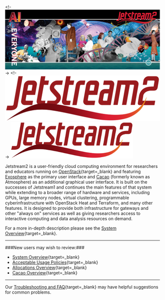 <!- ![Jetstream2 Panel Art](images/JS2-banner.png) ->
<!- ![Jetstream2 Logo](images/JS2-Logo-Transparent.png) ->
<img src="images/JS2-Logo-Transparent.png" alt="Logo" class="center" width="400"/>


Jetstream2 is a user-friendly cloud computing environment for researchers and educators running on [OpenStack](https://www.openstack.org/){target=_blank} and featuring [Exosphere](ui/exo/exo.md) as the primary user interface and [Cacao](ui/cacao/intro.md) (formerly known as Atmosphere) as an additional graphical user interface. It is built on the successes of Jetstream1 and continues the main features of that system while extending to a broader range of hardware and services, including GPUs, large memory nodes, virtual clustering, programmable cyberinfrastructure with OpenStack Heat and Terraform, and many other features. It is designed to provide both infrastructure for gateways and other "always on" services as well as giving researchers access to interactive computing and data analysis resources on demand.

For a more in-depth description please see the [System Overview](overview/overview-doc.md){target=_blank}.

---
###New users may wish to review:###

* [System Overview](overview/overview-doc.md){target=_blank}
* [Acceptable Usage Policies](general/policies.md){target=_blank}
* [Allocations Overview](alloc/overview.md){target=_blank}
* [Cacao Overview](ui/cacao/overview.md){target=_blank}

---
Our [Troubleshooting and FAQ](faq/trouble.md){target=_blank} may have helpful suggestions for common problems.
